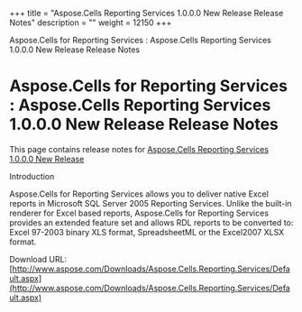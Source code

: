 +++
title = "Aspose.Cells Reporting Services 1.0.0.0 New Release Release Notes" 
description = "" 
weight = 12150 
+++

Aspose.Cells for Reporting Services : Aspose.Cells Reporting Services 1.0.0.0 New Release Release Notes  

# Aspose.Cells for Reporting Services : Aspose.Cells Reporting Services 1.0.0.0 New Release Release Notes


This page contains release notes for [Aspose.Cells Reporting Services 1.0.0.0 New Release](http://www.aspose.com/downloads/cells/reportingservices/new-releases/aspose.cells-reporting-services-1.0.0.0-new-release/)

Introduction

Aspose.Cells for Reporting Services allows you to deliver native Excel reports in Microsoft SQL Server 2005 Reporting Services. Unlike the built-in renderer for Excel based reports, Aspose.Cells for Reporting Services provides an extended feature set and allows RDL reports to be converted to: Excel 97-2003 binary XLS format, SpreadsheetML or the Excel2007 XLSX format.

Download URL:  
[http://www.aspose.com/Downloads/Aspose.Cells.Reporting.Services/Default.aspx](http://www.aspose.com/Downloads/Aspose.Cells.Reporting.Services/Default.aspx)

